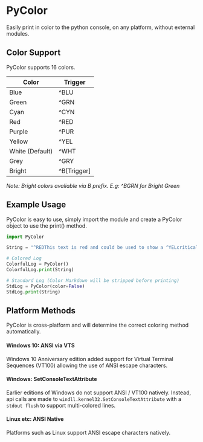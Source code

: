 # PyColor
Easily print in color to the python console, on any platform, without external modules.

## Color Support
PyColor supports 16 colors.

| Color           | Trigger     |
|-----------------|-------------|
| Blue            | ^BLU        |
| Green           | ^GRN        |
| Cyan            | ^CYN        |
| Red             | ^RED        |
| Purple          | ^PUR        |
| Yellow          | ^YEL        |
| White (Default) | ^WHT        |
| Grey            | ^GRY        |
| Bright          | ^B[Trigger] |

*Note: Bright colors avaliable via B prefix. E.g: ^BGRN for Bright Green*

## Example Usage
PyColor is easy to use, simply import the module and create a PyColor object to use the print() method.
```python
import PyColor

String = "^REDThis text is red and could be used to show a ^YELcritical ^BREDerror"

# Colored Log
ColorfulLog = PyColor()
ColorfulLog.print(String)

# Standard Log (Color Markdown will be stripped before printing)
StdLog = PyColor(color=False)
StdLog.print(String)
```

## Platform Methods
PyColor is cross-platform and will determine the correct coloring method automatically.

#### Windows 10: ANSI via VTS
Windows 10 Anniversary edition added support for Virtual Terminal Sequences (VT100) allowing the use of ANSI escape characters.
#### Windows: SetConsoleTextAttribute
Earlier editions of Windows do not support ANSI / VT100 natively. Instead, api calls are made to `windll.kernel32.SetConsoleTextAttribute` with a `stdout flush` to support multi-colored lines.
#### Linux etc: ANSI Native
Platforms such as Linux support ANSI escape characters natively.
